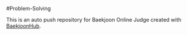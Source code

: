 #Problem-Solving

This is an auto push repository for Baekjoon Online Judge created with [BaekjoonHub](https://github.com/BaekjoonHub/BaekjoonHub).
